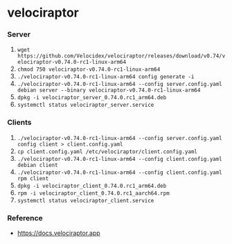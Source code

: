 # velociraptor

### Server

1. ```wget https://github.com/Velocidex/velociraptor/releases/download/v0.74/velociraptor-v0.74.0-rc1-linux-arm64```
2. ```chmod 750 velociraptor-v0.74.0-rc1-linux-arm64```
3. ```./velociraptor-v0.74.0-rc1-linux-arm64 config generate -i```
4. ```./velociraptor-v0.74.0-rc1-linux-arm64 --config server.config.yaml debian server --binary velociraptor-v0.74.0-rc1-linux-arm64```
5. ```dpkg -i velociraptor_server_0.74.0.rc1_arm64.deb```
6. ```systemctl status velociraptor_server.service```

### Clients

1. ```./velociraptor-v0.74.0-rc1-linux-arm64 --config server.config.yaml config client > client.config.yaml```
2. ```cp client.config.yaml /etc/velociraptor/client.config.yaml```
3. ```./velociraptor-v0.74.0-rc1-linux-arm64 --config client.config.yaml debian client```
4. ```./velociraptor-v0.74.0-rc1-linux-arm64 --config client.config.yaml rpm client```
5. ```dpkg -i velociraptor_client_0.74.0.rc1_arm64.deb```
6. ```rpm -i velociraptor_client_0.74.0.rc1_aarch64.rpm```
7. ```systemctl status velociraptor_client.service```

### Reference

- https://docs.velociraptor.app

